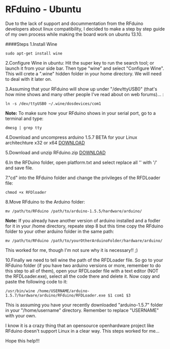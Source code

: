 RFduino - Ubuntu
================

Due to the lack of support and docummentation from the RFduino developers about linux compatibility, I decided to make a step by step guide of my own process while making the board work on ubuntu 13.10.

####Steps
1.Install Wine

	sudo apt-get install wine

2.Configure Wine in ubuntu: Hit the super key to run the search tool; or launch it from your side bar. Then type "wine" and select "Configure Wine". This will crete a ".wine" hidden folder in your home directory. We will need to deal with it later on.

3.Assuming that your RFduino will show up under "/dev/ttyUSB0" (that's how mine shows and many other people I've read about on web forums)... :

	ln -s /dev/ttyUSB0 ~/.wine/dosdevices/com1

__Note:__ To make sure how your RFduino shows in your serial port, go to a terminal and type:

	dmesg | grep tty

4.Download and uncompress arduino 1.5.7 BETA for your Linux architechture x32 or x64 [DOWNLOAD](http://arduino.cc/en/pmwiki.php?n=main/software)

5.Download and unzip RFduino.zip [DOWNLOAD](http://www.rfduino.com/download-rfduino-library/)

6.In the RFDuino folder, open platform.txt and select replace all '\' with '/' and save file.

7."cd" into the RFduino folder and change the privileges of the RFDLoader file:

	chmod +x RFDloader

8.Move RFduino to the Arduino folder:

	mv /path/to/RFduino /path/to/arduino-1.5.5/hardware/arduino/

__Note:__ If you already have another version of arduino installed and a fodler for it in your /home directory, repeate step 8 but this time copy the RFduino folder to your other arduino folder in the same path:

	mv /path/to/RFduino /path/to/yourOtherArduinoFolder/hardware/arduino/

This worked for me, though I'm not sure why it is necessary!! ;)

10.Finally we need to tell wine the path of the RFDLoader file. So go to your RFduino folder (if you have two arduino versions or more, remember to do this step to all of them), open your RFDLoader file with a text editor (NOT the RFDLoader.exe), select all the code there and delete it. Now copy and paste the following code to it:

	/usr/bin/wine /home/USERNAME/arduino-1.5.7/hardware/arduino/RFduino/RFDLoader.exe $1 com1 $3

This is assuming you have your recently downloaded "arduino-1.5.7" folder in your "/home/username" directory. Remember to replace "USERNAME" with your own.

I know it is a crazy thing that an opensource openhardware project like RFduino doesn't support Linux in a clear way. This steps worked for me...

Hope this help!!!
